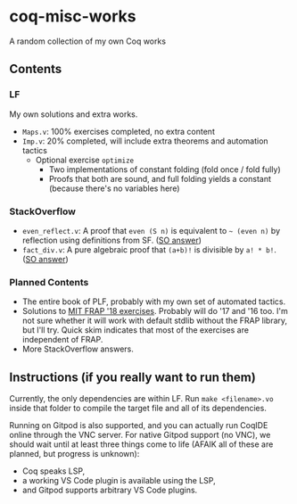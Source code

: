 # coq-misc-works

A random collection of my own Coq works

## Contents

### LF

My own solutions and extra works.

* `Maps.v`: 100% exercises completed, no extra content
* `Imp.v`: 20% completed, will include extra theorems and automation tactics
  * Optional exercise `optimize`
    * Two implementations of constant folding (fold once / fold fully)
    * Proofs that both are sound, and full folding yields a constant (because there's no variables here)

### StackOverflow

* `even_reflect.v`: A proof that `even (S n)` is equivalent to `~ (even n)` by reflection using definitions from SF. ([SO answer](https://stackoverflow.com/a/56356131/4595904))
* `fact_div.v`: A pure algebraic proof that `(a+b)!` is divisible by `a! * b!`. ([SO answer](https://stackoverflow.com/questions/55333331/coq-proof-that-factorial-n-factorial-k-factorial-n-k-is-integer/55944121#55944121))

### Planned Contents

* The entire book of PLF, probably with my own set of automated tactics.
* Solutions to [MIT FRAP '18 exercises](https://github.com/mit-frap/spring18). Probably will do '17 and '16 too.
  I'm not sure whether it will work with default stdlib without the FRAP library, but I'll try. Quick skim indicates that most of the exercises are independent of FRAP.
* More StackOverflow answers.

## Instructions (if you really want to run them)

Currently, the only dependencies are within LF.
Run `make <filename>.vo` inside that folder to compile the target file and all of its dependencies.

Running on Gitpod is also supported, and you can actually run CoqIDE online through the VNC server.
For native Gitpod support (no VNC), we should wait until at least three things come to life
(AFAIK all of these are planned, but progress is unknown):

* Coq speaks LSP,
* a working VS Code plugin is available using the LSP,
* and Gitpod supports arbitrary VS Code plugins.
